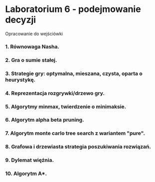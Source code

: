 # Laboratorium 6 - podejmowanie decyzji
Opracowanie do wejściówki

### 1. Równowaga Nasha.


### 2. Gra o sumie stałej.


### 3. Strategie gry: optymalna, mieszana, czysta, oparta o heurystykę.


### 4. Reprezentacja rozgrywki/drzewo gry.


### 5. Algorytmy minmax, twierdzenie o minimaksie.


### 6. Algorytm alpha beta pruning.


### 7. Algorytm monte carlo tree search z wariantem "pure".


### 8. Grafowa i drzewiasta strategia poszukiwania rozwiązań.


### 9. Dylemat więźnia.


### 10. Algorytm A*.
